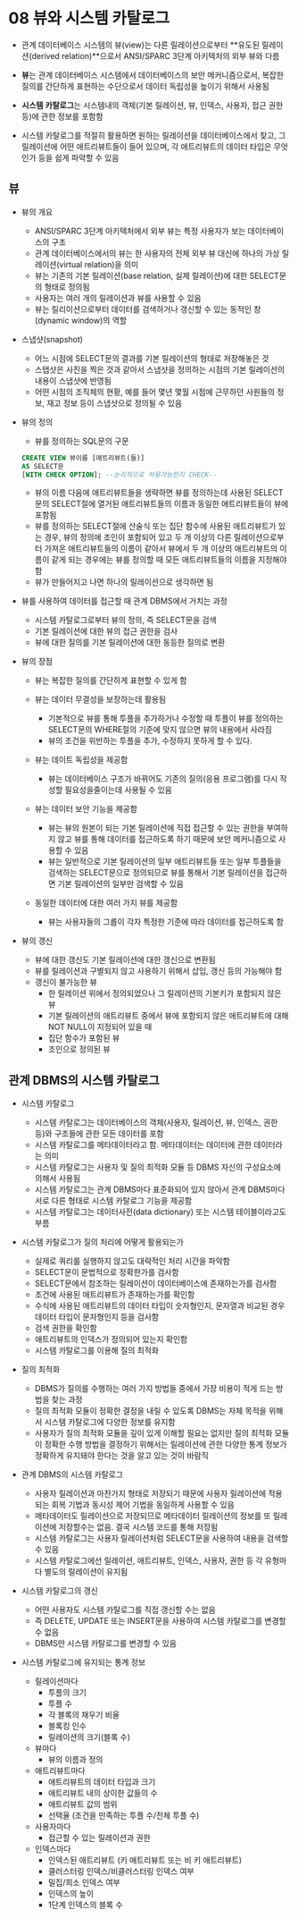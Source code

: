 # 08 뷰와 시스템 카탈로그

- 관계 데이터베이스 시스템의 뷰(view)는 다른 릴레이션으로부터 **유도된 릴레이션(derived relation)**으로서 ANSI/SPARC 3단계 아키텍처의 외부 뷰와 다름
- **뷰**는 관계 데이터베이스 시스템에서 데이터베이스의 보안 메커니즘으로서, 복잡한 질의를 간단하게 표현하는 수단으로서 데이터 독립성을 높이기 위해서 사용됨

- **시스템 카탈로그**는 시스템내의 객체(기본 릴레이션, 뷰, 인덱스, 사용자, 접근 권한 등)에 관한 정보를 포함함
- 시스템 카탈로그를 적절히 활용하면 원하는 릴레이션을 데이터베이스에서 찾고, 그 릴레이션에 어떤 애트리뷰트들이 들어 있으며, 각 애트리뷰트의 데이터 타입은 무엇인가 등을 쉽게 파악할 수 있음



## 뷰

- 뷰의 개요
  - ANSI/SPARC 3단계  아키텍처에서 외부 뷰는 특정 사용자가 보는 데이터베이스의 구조
  - 관계 데이터베이스에서의 뷰는 한 사용자의 전체 외부 뷰 대신에 하나의 가상 릴레이션(virtual relation)을 의미
  - 뷰는 기존의 기본 릴레이션(base relation, 실제 릴레이션)에 대한 SELECT문의 형태로 정의됨
  - 사용자는 여러 개의 릴레이션과 뷰를 사용할 수 있음
  - 뷰는 릴리이션으로부터 데이터를 검색하거나 갱신할 수 있는 동적인 창(dynamic window)의 역할

- 스냅샷(snapshot)
  - 어느 시점에 SELECT문의 결과를 기본 릴레이션의 형태로 저장해놓은 것
  - 스탭샷은 사진을 찍은 것과 같아서 스냅샷을 정의하는 시점의 기본 릴레이션의 내용이 스냅샷에 반영됨
  - 어떤 시점의 조직체의 현황, 예를 들어 몇년 몇월 시점에 근무하던 사원들의 정보, 재고 정보 등이 스냅샷으로 정의될 수 있음

- 뷰의 정의

  - 뷰를 정의하는 SQL문의 구문

  ```sql
  CREATE VIEW 뷰이름 [애트리뷰트(들)]
  AS SELECT문
  [WITH CHECK OPTION]; --논리적으로 허용가능한지 CHECK--
  ```

  - 뷰의 이름 다음에 애트리뷰트들을 생략하면 뷰를 정의하는데 사용된 SELECT문의 SELECT절에 열거된 애트리뷰트들의 이름과 동일한 애트리뷰트들이 뷰에 포함됨
  - 뷰를 정의하는 SELECT절에 산술식 또는 집단 함수에 사용된 애트리뷰트가 있는 경우, 뷰의 정의에 조인이 포함되어 있고 두 개 이상의 다른 릴레이션으로부터 가져온 애트리뷰트들의 이름이 같아서 뷰에서 두 개 이상의 애트리뷰트의 이름이 같게 되는 경우에는 뷰를 정의할 때 모든 애트리뷰트들의 이름을 지정해야 함
  - 뷰가 만들어지고 나면 하나의 릴레이션으로 생각하면 됨

- 뷰를 사용하여 데이터를 접근할 때 관계 DBMS에서 거치는 과정

  - 시스템 카탈로그로부터 뷰의 정의, 즉 SELECT문을 검색
  - 기본 릴레이션에 대한 뷰의 접근 권한을 검사
  - 뷰에 대한 질의를 기본 릴레이션에 대한 동등한 질의로 변환

- 뷰의 장점

  - 뷰는 복잡한 질의를 간단하게 표현할 수 있게 함
  - 뷰는 데이터 무결성을 보장하는데 활용됨
    - 기본적으로 뷰를 통해 투플을 추가하거나 수정할 때 투플이 뷰를 정의하는 SELECT문의 WHERE절의 기준에 맞지 않으면 뷰의 내용에서 사라짐
    - 뷰의 조건을 위반하는 투플을 추가, 수정하지 못하게 할 수 있다. 

  - 뷰는 데이트 독립성을 제공함
    - 뷰는 데이터베이스 구조가 바뀌어도 기존의 질의(응용 프로그램)를 다시 작성할 필요성을줄이는데 사용될 수 있음
  - 뷰는 데이터 보안 기능을 제공함
    - 뷰는 뷰의 원본이 되는 기본 릴레이션에 직접 접근할 수 있는 권한을 부여하지 않고 뷰를 통해 데이터를 접근하도록 하기 때문에 보안 메커니즘으로 사용할 수 있음
    - 뷰는 일반적으로 기본 릴레이션의 일부 애트리뷰트들 또는 일부 투플들을 검색하는 SELECT문으로 정의되므로 뷰를 통해서 기본 릴레이션을 접근하면 기본 릴레이션의 일부만 검색할 수 있음
  - 동일한 데이터에 대한 여러 가지 뷰를 제공함
    - 뷰는 사용자들의 그룹이 각자 특정한 기준에 따라 데이터를 접근하도록 함

- 뷰의 갱신

  - 뷰에 대한 갱신도 기본 릴레이션에 대한 갱신으로 변환됨
  - 뷰를 릴레이션과 구별되지 않고 사용하기 위해서 삽입, 갱신 등의 가능해야 함
  - 갱신이 불가능한 뷰
    - 한 릴레이션 위에서 정의되었으나  그 릴레이션의 기본키가 포함되지 않은 뷰
    - 기본 릴레이션의 애트리뷰트 중에서 뷰에 포함되지 않은 애트리뷰트에 대해 NOT NULL이 지정되어 있을 때
    - 집단 함수가 포함된 뷰
    - 조인으로 정의된 뷰



## 관계 DBMS의 시스템 카탈로그

- 시스템 카탈로그
  - 시스템 카탈로그는 데이터베이스의 객체(사용자, 릴레이션, 뷰, 인덱스, 권한 등)와 구조들에 관한 모든 데이터를 포함
  - 시스템 카탈로그를 메타데이터라고 함. 메타데이터는 데이터에 관한 데이터라는 의미
  - 시스템 카탈로그는 사용자 및 질의 최적화 모듈 등 DBMS 자신의 구성요소에 의해서 사용됨
  - 시스템 카탈로그는 관계 DBMS마다 표준화되어 있지 않아서 관계 DBMS마다 서로 다른 형태로 시스템 카탈로그 기능을 제공함
  - 시스템 카탈로그는 데이터사전(data dictionary) 또는 시스템 테이블이라고도 부름

- 시스템 카탈로그가 질의 처리에 어떻게 활용되는가
  - 실제로 쿼리를 실행하지 않고도 대략적인 처리 시간을 파악함
  - SELECT문이 문법적으로 정확한가를 검사함
  - SELECT문에서 참조하는 릴레이션이 데이터베이스에 존재하는가를 검사함
  - 조건에 사용된 애트리뷰트가 존재하는가를 확인함
  - 수식에 사용된 애트리뷰트의 데이터 타입이 숫자형인지, 문자열과 비교된 경우 데이터 타입이 문자형인지 등을 검사함
  - 검색 권한을 확인함
  - 애트리뷰트의 인덱스가 정의되어 있는지 확인함
  - 시스템 카탈로그를 이용해 질의 최적화

- 질의 최적화
  - DBMS가 질의를 수행하는 여러 가지 방법들 중에서 가장 비용이 적게 드는 방법을 찾는 과정
  - 질의 최적화 모듈이 정확한 결정을 내릴 수 있도록 DBMS는 자체 목적을 위해서 시스템 카탈로그에 다양한 정보를 유지함
  - 사용자가 질의 최적화 모듈을 깊이 있게 이해할 필요는 없지만 질의 최적화 모듈이 정확한 수행 방법을 결정하기 위해서는 릴레이션에 관한 다양한 통계 정보가 정확하게 유지돼야 한다는 것을 알고 있는 것이 바람직
- 관계 DBMS의 시스템 카탈로그
  - 사용자 릴레이션과 마찬가지 형태로 저장되기 때문에 사용자 릴레이션에 적용되는 회복 기법과 동시성 제어 기법을 동일하게 사용할 수 있음
  - 메타데이터도 릴레이션으로 저장되므로 메타데이터 릴레이션의 정보를 또 릴레이션에 저장할수는 없음. 결국 시스템 코드를 통해 저장됨
  - 시스템 카탈로그는 사용자 릴레이션처럼 SELECT문을 사용하여 내용을 검색할 수 있음
  - 시스템 카탈로그에선 릴레이션, 애트리뷰트, 인덱스, 사용자, 권한 등 각 유형마다 별도의 릴레이션이 유지됨
- 시스템 카탈로그의 갱신
  - 어떤 사용자도 시스템 카탈로그를 직접 갱신할 수는 없음
  - 즉 DELETE, UPDATE 또는 INSERT문을 사용하여 시스템 카탈로그를 변경할 수 없음
  - DBMS만 시스템 카탈로그를 변경할 수 있음
- 시스템 카탈로그에 유지되는 통계 정보
  - 릴레이션마다
    - 투플의 크기
    - 투플 수
    - 각 블록의 채우기 비율
    - 블록킹 인수
    - 릴레이션의 크기(블록 수)
  - 뷰마다
    - 뷰의 이름과 정의
  - 애트리뷰트마다
    - 애트리뷰트의 데이터 타입과 크기
    - 애트리뷰트 내의 상이한 값들의 수
    - 애트리뷰트 값의 범위
    - 선택율 (조건을 만족하는 투플 수/전체 투플 수)
  - 사용자마다
    - 접근할 수 있는 릴레이션과 권한
  - 인덱스마다
    - 인덱스된 애트리뷰트 (키 애트리뷰트 또는 비 키 애트리뷰트)
    - 클러스터링 인덱스/비클러스터링 인덱스 여부
    - 밀집/희소 인덱스 여부
    - 인덱스의 높이
    - 1단계 인덱스의 블록 수

